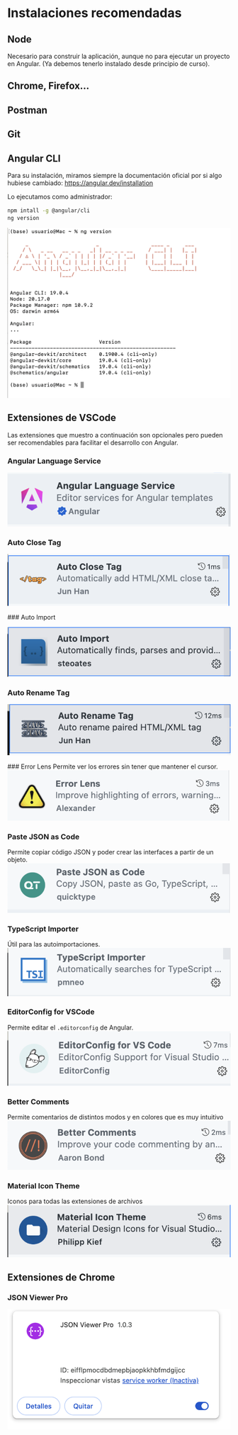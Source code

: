 # Instalaciones recomendadas
## Node
Necesario para construir la aplicación, aunque no para ejecutar un proyecto en Angular. (Ya debemos tenerlo instalado desde principio de curso).

## Chrome, Firefox...
## Postman
## Git
## Angular CLI
Para su instalación, miramos siempre la documentación oficial por si algo hubiese cambiado: https://angular.dev/installation

Lo ejecutamos como administrador:

```bash
npm intall -g @angular/cli
ng version
```
![alt text](image.png)

## Extensiones de VSCode
Las extensiones que muestro a continuación son opcionales pero pueden ser recomendables para facilitar el desarrollo con Angular.

### Angular Language Service

![alt text](image-1.png)

### Auto Close Tag

![alt text](image-2.png)

### Auto Import

![alt text](image-3.png)

### Auto Rename Tag

![alt text](image-4.png)

### Error Lens
Permite ver los errores sin tener que mantener el cursor.
![alt text](image-5.png)

### Paste JSON as Code
Permite copiar código JSON y poder crear las interfaces a partir de un objeto.
![alt text](image-6.png)

### TypeScript Importer
Útil para las autoimportaciones.
![alt text](image-7.png)

### EditorConfig for VSCode
Permite editar el `.editorconfig` de Angular.
![alt text](image-8.png)

### Better Comments
Permite comentarios de distintos modos y en colores que es muy intuitivo
![alt text](image-9.png)

### Material Icon Theme
Iconos para todas las extensiones de archivos
![alt text](image-11.png)

## Extensiones de Chrome

### JSON Viewer Pro
![alt text](image-10.png)

